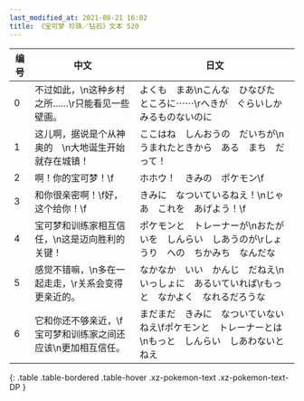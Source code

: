 ```yaml
---
last_modified_at: 2021-08-21 16:02
title: 《宝可梦 珍珠／钻石》文本 520
---
```

| 编号 | 中文 | 日文 |
| ---- | ---- | ---- |
| 0 | 不过如此，\n这种乡村之所……\r只能看见一些壁画。 | よくも　まあ\nこんな　ひなびた　ところに⋯⋯\rへきが　ぐらいしか　みるものないのに |
| 1 | 这儿啊，据说是个从神奥的　\n大地诞生开始就存在城镇！ | ここはね　しんおうの　だいちが\nうまれたときから　ある　まち　だって！ |
| 2 | 啊！你的宝可梦！\f | ホホウ！　きみの　ポケモン\f |
| 3 | 和你很亲密啊！\f好，这个给你！\f | きみに　なついているねえ！\nじゃあ　これを　あげよう！\f |
| 4 | 宝可梦和训练家相互信任，\n这是迈向胜利的关键！ | ポケモンと　トレーナーが\nおたがいを　しんらい　しあうのが\rしょうり　への　ちかみち　なんだな |
| 5 | 感觉不错嘛，\n多在一起走走，\r关系会变得更亲近的。 | なかなか　いい　かんじ　だねえ\nいっしょに　あるいていれば\rもっと　なかよく　なれるだろうな |
| 6 | 它和你还不够亲近，\f宝可梦和训练家之间还应该\n更加相互信任。 | まだまだ　きみに　なついていないねえ\fポケモンと　トレーナーとは\nもっと　しんらい　しあわないとねえ |
{: .table .table-bordered .table-hover .xz-pokemon-text .xz-pokemon-text-DP }